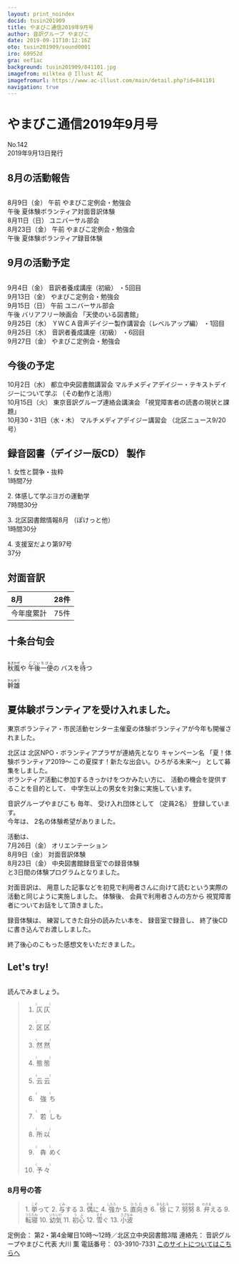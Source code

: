 ```yaml
---
layout: print_noindex
docid: tusin201909
title: やまびこ通信2019年9月号
author: 音訳グループ やまびこ
date: 2019-09-11T10:12:16Z
oto: tusin201909/sound0001
iro: 69952d
gra: eef1ac
background: tusin201909/841101.jpg
imagefrom: milktea @ Illust AC
imagefromurl: https://www.ac-illust.com/main/detail.php?id=841101
navigation: true
---
```

   

# <span data-dur="4.405" data-begin="2.050" id="xmri_0001">やまびこ通信2019年9月号</span>

<span data-dur="2.706" data-begin="6.455" id="xmri_0002">No.142</span>  
<span data-dur="4.494" data-begin="9.161" id="xmri_0003">2019年9月13日発行</span>

## <span data-dur="2.816" data-begin="17.897" id="xmri_0006">8月の活動報告</span>

<img class="migi" src="media/tusin201909/cut1.png" alt="" />


<span data-dur="2.396" data-begin="20.713" id="xmri_0007">8月9日（金）</span>
<span data-dur="1.097" data-begin="23.109" id="xmri_0008">午前</span>
<span data-dur="3.786" data-begin="24.206" id="xmri_0009">やまびこ定例会・勉強会</span>  
<span data-dur="0.967" data-begin="27.992" id="xmri_000A">午後</span>
<span data-dur="4.543" data-begin="28.959" id="xmri_000B">夏体験ボランティア対面音訳体験</span>  
<span data-dur="2.706" data-begin="33.502" id="xmri_000C">8月11日（日）</span>
<span data-dur="2.635" data-begin="36.208" id="xmri_000D">ユニバーサル部会</span>  
<span data-dur="2.87" data-begin="38.843" id="xmri_000E">8月23日（金）</span>
<span data-dur="1.098" data-begin="41.713" id="xmri_000F">午前</span>
<span data-dur="3.786" data-begin="42.811" id="xmri_0010">やまびこ定例会・勉強会</span>  
<span data-dur="0.966" data-begin="46.597" id="xmri_0011">午後</span>
<span data-dur="4.969" data-begin="47.563" id="xmri_0012">夏体験ボランティア録音体験</span>

## <span data-dur="2.619" data-begin="52.532" id="xmri_0013">9月の活動予定</span>

<img class="migi" src="media/tusin201909/cut2.png" alt="" />


<span data-dur="2.253" data-begin="55.151" id="xmri_0014">9月4日（金）</span>
<span data-dur="2.725" data-begin="57.404" id="xmri_0015">音訳者養成講座（初級）</span>
<span data-dur="2.13" data-begin="60.129" id="xmri_0016">・5回目</span>  
<span data-dur="2.561" data-begin="62.259" id="xmri_0017">9月13日（金）</span>
<span data-dur="3.787" data-begin="64.820" id="xmri_0018">やまびこ定例会・勉強会</span>  
<span data-dur="2.477" data-begin="68.607" id="xmri_0019">9月15日（日）</span>
<span data-dur="1.097" data-begin="71.084" id="xmri_001A">午前</span>
<span data-dur="2.635" data-begin="72.181" id="xmri_001B">ユニバーサル部会</span>  
<span data-dur="0.966" data-begin="74.816" id="xmri_001C">午後</span>
<span data-dur="1.992" data-begin="75.782" id="xmri_001D">バリアフリー映画会</span>
<span data-dur="1.897" data-begin="77.774" id="xmri_001E">「天使のいる図書館」</span>  
<span data-dur="2.598" data-begin="81.021" id="xmri_0020">9月25日（水）</span>
<span data-dur="5.398" data-begin="83.619" id="xmri_0021">ＹＷＣＡ音声デイジー製作講習会（レベルアップ編）</span>
<span data-dur="2.109" data-begin="89.017" id="xmri_0022">・1回目</span>  
<span data-dur="2.598" data-begin="91.126" id="xmri_0023">9月25日（水）</span>
<span data-dur="2.725" data-begin="93.724" id="xmri_0024">音訳者養成講座（初級）</span>
<span data-dur="2.126" data-begin="96.449" id="xmri_0025">・6回目</span>  
<span data-dur="2.688" data-begin="98.575" id="xmri_0026">9月27日（金）</span>
<span data-dur="4.486" data-begin="101.263" id="xmri_0027">やまびこ定例会・勉強会</span>

## <span data-dur="2.159" data-begin="105.749" id="xmri_0028">今後の予定</span>

<span data-dur="2.304" data-begin="107.908" id="xmri_0029">10月2日（水）</span>
<span data-dur="3.009" data-begin="110.212" id="xmri_002A">都立中央図書館講習会</span>
<span data-dur="3.959" data-begin="113.221" id="xmri_002B">マルチメディアデイジー・テキストデイジーについて学ぶ</span>
<span data-dur="2.088" data-begin="117.180" id="xmri_002C">（その動作と活用）</span>  
<span data-dur="2.38" data-begin="120.618" id="xmri_002E">10月15日（火）</span>
<span data-dur="3.366" data-begin="122.998" id="xmri_002F">東京音訳グループ連絡会講演会</span>
<span data-dur="3.225" data-begin="126.364" id="xmri_0030">「視覚障害者の読書の現状と課題」</span>  
<span data-dur="5.189" data-begin="130.939" id="xmri_0032">10月30・31日（水・木）</span>
<span data-dur="2.557" data-begin="136.128" id="xmri_0033">マルチメディアデイジー講習会</span>
<span data-dur="2.853" data-begin="138.685" id="xmri_0034">（北区ニュース9/20号）</span>  


## <span data-dur="4.318" data-begin="143.588" id="xmri_0036">録音図書（デイジー版CD） 製作</span>

<span data-dur="0.936" data-begin="149.556" id="xmri_0038">1.</span>
<span data-dur="2.39" data-begin="150.492" id="xmri_0039">女性と闘争・抜粋</span>  
<span data-dur="2.665" data-begin="152.882" id="xmri_003A">1時間7分</span>

<span data-dur="0.733" data-begin="155.547" id="xmri_003B">2.</span>
<span data-dur="3.211" data-begin="156.280" id="xmri_003C">体感して学ぶヨガの運動学</span>  
<span data-dur="2.963" data-begin="159.491" id="xmri_003D">7時間30分</span>

<span data-dur="0.994" data-begin="162.454" id="xmri_003E">3.</span>
<span data-dur="2.702" data-begin="163.448" id="xmri_003F">北区図書館情報8月</span>
<span data-dur="1.713" data-begin="166.150" id="xmri_0040">（ぽけっと他）</span>  
<span data-dur="2.963" data-begin="167.863" id="xmri_0041">1時間30分</span>

<span data-dur="0.907" data-begin="170.826" id="xmri_0042">4.</span>
<span data-dur="3.3" data-begin="171.733" id="xmri_0043">支援室だより第97号</span>  
<span data-dur="3.287" data-begin="175.033" id="xmri_0044">37分</span>

## <span data-dur="2.068" data-begin="178.320" id="xmri_0045">対面音訳</span>

<span data-dur="1.256" data-begin="180.388" id="xmri_0046">8月</span>|<span data-dur="2.53" data-begin="181.644" id="xmri_0047">28件</span>
|:---|---:|
<span data-dur="1.785" data-begin="184.174" id="xmri_0048">今年度累計</span>|<span data-dur="3.156" data-begin="185.959" id="xmri_0049">75件</span>

## <span data-dur="2.221" data-begin="189.115" id="xmri_004A">十条台句会</span>

<img class="migi" src="media/tusin201909/cut3.png" alt="" />


<span data-dur="11.46" data-begin="191.336" id="xmri_004B"><ruby>秋風<rt>あきかぜ</rt></ruby>や
<ruby>午後一便<rt>ごごいちびん</rt></ruby>の
バスを<ruby>待<rt>ま</rt></ruby>つ</span>

<span data-dur="2.711" data-begin="202.796" id="xmri_0051" class="haigo"><ruby>幹雄<rt>かんゆう</rt></ruby></span>

## <span data-dur="4.245" data-begin="205.507" id="xmri_0052">夏体験ボランティアを受け入れました。</span>

<span data-dur="9.125" data-begin="209.752" id="xmri_0053">東京ボランティア・市民活動センター主催夏の体験ボランティアが今年も開催されました。</span>

<span data-dur="1.114" data-begin="218.877" id="xmri_0054">北区は</span>
<span data-dur="4.909" data-begin="219.991" id="xmri_0055">北区NPO・ボランティアプラザが連絡先となり</span>
<span data-dur="1.472" data-begin="224.900" id="xmri_0056">キャンペーン名</span>
<span data-dur="3.727" data-begin="226.372" id="xmri_0057">「夏！体験ボランティア2019～</span>
<span data-dur="4.04" data-begin="230.099" id="xmri_0058">この夏探す！新たな出会い。ひろがる未来～」</span>
<span data-dur="3.701" data-begin="234.139" id="xmri_0059">として募集をしました。</span>  
<span data-dur="4.353" data-begin="237.840" id="xmri_005A">ボランティア活動に参加するきっかけをつかみたい方に、</span>
<span data-dur="3.772" data-begin="242.193" id="xmri_005B">活動の機会を提供することを目的として、</span>
<span data-dur="5.284" data-begin="245.965" id="xmri_005C">中学生以上の男女を対象に実施しています。</span>

<span data-dur="2.295" data-begin="251.249" id="xmri_005D">音訳グループやまびこも</span>
<span data-dur="1.223" data-begin="253.544" id="xmri_005E">毎年、</span>
<span data-dur="1.947" data-begin="254.767" id="xmri_005F">受け入れ団体として</span>
<span data-dur="1.474" data-begin="256.714" id="xmri_0060">（定員2名）</span>
<span data-dur="2.969" data-begin="258.188" id="xmri_0061">登録しています。</span>  
<span data-dur="1.174" data-begin="261.157" id="xmri_0062">今年は、</span>
<span data-dur="4.025" data-begin="262.331" id="xmri_0063">2名の体験希望がありました。</span>

<span data-dur="1.787" data-begin="266.356" id="xmri_0064">活動は、</span>  
<span data-dur="2.842" data-begin="268.143" id="xmri_0065">7月26日（金）</span>
<span data-dur="2.15" data-begin="270.985" id="xmri_0066">オリエンテーション</span>  
<span data-dur="2.397" data-begin="273.135" id="xmri_0067">8月9日（金）</span>
<span data-dur="2.497" data-begin="275.532" id="xmri_0068">対面音訳体験</span>  
<span data-dur="2.871" data-begin="278.029" id="xmri_0069">8月23日（金）</span>
<span data-dur="4.436" data-begin="280.900" id="xmri_006A">中央図書館録音室での録音体験</span>  
<span data-dur="4.689" data-begin="285.336" id="xmri_006B">と3日間の体験プログラムとなりました。</span>

<span data-dur="1.719" data-begin="290.025" id="xmri_006C">対面音訳は、</span>
<span data-dur="9.603" data-begin="291.744" id="xmri_006D">用意した記事などを初見で利用者さんに向けて読むという実際の活動と同じように実施しました。</span>
<span data-dur="1.288" data-begin="301.347" id="xmri_006E">体験後、</span>
<span data-dur="3.196" data-begin="302.635" id="xmri_006F">会員で利用者さんの方から</span>
<span data-dur="5.465" data-begin="305.831" id="xmri_0070">視覚障害者についてお話をして頂きました。</span>

<span data-dur="1.818" data-begin="311.296" id="xmri_0071">録音体験は、</span>
<span data-dur="3.13" data-begin="313.114" id="xmri_0072">練習してきた自分の読みたい本を、</span>
<span data-dur="2.256" data-begin="316.244" id="xmri_0073">録音室で録音し、</span>
<span data-dur="5.2" data-begin="318.500" id="xmri_0074">終了後CDに書き込んでお渡ししました。</span>

<span data-dur="5.83" data-begin="323.700" id="xmri_0075">終了後心のこもった感想文をいただきました。</span>

## <span data-dur="1.902" data-begin="329.530" id="xmri_0076">Let's try!</span>

<img class="migi" src="media/tusin201909/cut4.png" alt="" />


<span data-dur="2.965" data-begin="331.432" id="xmri_0077">読んでみましょう。</span>
<span data-dur="4.062" data-begin="334.397" id="xmri_0078"></span>

<blockquote markdown="1"> 
 

1. <ruby>仄仄<rt>(　　　　)</rt></ruby>

2. <ruby>区区<rt>(　　　　)</rt></ruby>

3. <ruby>然然<rt>(　　　　)</rt></ruby>

4. <ruby>態態<rt>(　　　　)</rt></ruby>

5. <ruby>云云<rt>(　　　　)</rt></ruby>

6. <ruby>強<rt>(　　　　)</rt></ruby>ち

7. <ruby>若<rt>(　　　　)</rt></ruby>しも

8. <ruby>所以<rt>(　　　　)</rt></ruby>

9. <ruby>犇<rt>(　　　　)</rt></ruby>めく

10. <ruby>予々<rt>(　　　　)</rt></ruby>

 

</blockquote>
 

 

### <span data-dur="2.483" data-begin="338.459" id="xmri_0079">8月号の答</span>

<blockquote markdown="1"> 

<span data-dur="0.936" data-begin="340.942" id="xmri_007A">1.</span>
<span data-dur="1.591" data-begin="341.878" id="xmri_007B"><ruby>挙<rt>こぞ</rt></ruby>って</span>
<span data-dur="0.732" data-begin="343.469" id="xmri_007C">2.</span>
<span data-dur="1.605" data-begin="344.201" id="xmri_007D"><ruby>与<rt>くみ</rt></ruby>する</span>
<span data-dur="0.994" data-begin="345.806" id="xmri_007E">3.</span>
<span data-dur="1.482" data-begin="346.800" id="xmri_007F"><ruby>偶<rt>たま</rt></ruby>に</span>
<span data-dur="0.907" data-begin="348.282" id="xmri_0080">4.</span>
<span data-dur="1.695" data-begin="349.189" id="xmri_0081"><ruby>強<rt>したた</rt></ruby>か</span>
<span data-dur="0.792" data-begin="350.884" id="xmri_0082">5.</span>
<span data-dur="1.693" data-begin="351.676" id="xmri_0083"><ruby>直向<rt>ひたむ</rt></ruby>き</span>
<span data-dur="0.993" data-begin="353.369" id="xmri_0084">6.</span>
<span data-dur="1.752" data-begin="354.362" id="xmri_0085"><ruby>徐<rt>おもむろ</rt></ruby>に</span>
<span data-dur="0.85" data-begin="356.114" id="xmri_0086">7.</span>
<span data-dur="1.784" data-begin="356.964" id="xmri_0087"><ruby>努努<rt>ゆめゆめ</rt></ruby></span>
<span data-dur="0.965" data-begin="358.748" id="xmri_0088">8.</span>
<span data-dur="1.741" data-begin="359.713" id="xmri_0089"><ruby>弁<rt>わきま</rt></ruby>える</span>
<span data-dur="0.844" data-begin="361.454" id="xmri_008A">9.</span>
<span data-dur="1.566" data-begin="362.298" id="xmri_008B"><ruby>転寝<rt>うたたね</rt></ruby></span>
<span data-dur="0.883" data-begin="363.864" id="xmri_008C">10.</span>
<span data-dur="1.656" data-begin="364.747" id="xmri_008D"><ruby>幼気<rt>いたいけ</rt></ruby></span>
<span data-dur="1.278" data-begin="366.403" id="xmri_008E">11.</span>
<span data-dur="1.305" data-begin="367.681" id="xmri_008F"><ruby>初心<rt>うぶ</rt></ruby></span>
<span data-dur="1.095" data-begin="368.986" id="xmri_0090">12.</span>
<span data-dur="1.556" data-begin="370.081" id="xmri_0091"><ruby>雪<rt>そそ</rt></ruby>ぐ</span>
<span data-dur="1.198" data-begin="371.637" id="xmri_0092">13.</span>
<span data-dur="2.786" data-begin="372.835" id="xmri_0093"><ruby>小波<rt>さざなみ</rt></ruby></span>

</blockquote>
<span data-dur="1.272" data-begin="375.621" id="xmri_0094">定例会：</span>
<span data-dur="6.582" data-begin="376.893" id="xmri_0095">第2・第4金曜日10時～12時／北区立中央図書館3階</span>  
<span data-dur="1.447" data-begin="383.475" id="xmri_0096">連絡先：</span>
<span data-dur="4.375" data-begin="384.922" id="xmri_0097">音訳グループやまびこ代表 大川 薫</span>  
<span data-dur="1.627" data-begin="389.297" id="xmri_0098">電話番号：</span>
<span data-dur="4.069" data-begin="390.924" id="xmri_0099">03-3910-7331</span>  
<span data-dur="2.524" data-begin="394.993" id="xmri_009A"><a href="mailto:ymbk2016ml@gmail.com?Subject=やまびこウェブサイトについて" data-dur="2.282" data-begin="397.517" id="xmri_009B">このサイトについてはこちらへ</a></span>
<span data-dur="6.437" data-begin="399.799" id="xmri_009C"></span>

 <span data-dur="1.15" data-begin="406.236" id="xmri_009D"></span>

